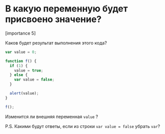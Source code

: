 # В какую переменную будет присвоено значение?

[importance 5]

Каков будет результат выполнения этого кода?

```js
var value = 0;

function f() {  
  if (1) {
    value = true;
  } else {
    var value = false;
  }

  alert(value);
}

f();
```

Изменится ли внешняя переменная `value` ?

P.S. Какими будут ответы, если из строки `var value = false` убрать `var`?